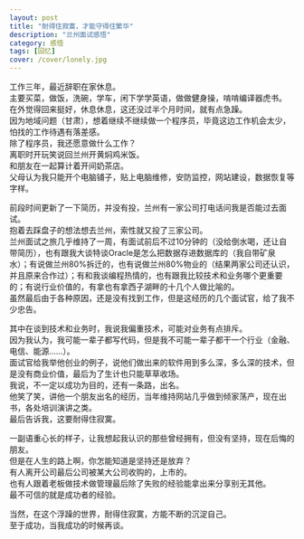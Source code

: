 ```yaml
---
layout: post
title: "耐得住寂寞，才能守得住繁华"
description: "兰州面试感悟"
category: 感悟
tags: [回忆]
cover: /cover/lonely.jpg
---
```


工作三年，最近辞职在家休息。  
主要买菜，做饭，洗碗，学车，闲下学学英语，做做健身操，啃啃编译器虎书。  
在外觉得回来挺好，休息休息，这还没过半个月时间，就有点急躁。  
因为地域问题（甘肃），想着继续不继续做一个程序员，毕竟这边工作机会太少，怕找的工作待遇有落差感。  
除了程序员，我还愿意做什么工作？  
离职时开玩笑说回兰州开黄焖鸡米饭。  
和朋友在一起算计着开间奶茶店。  
父母认为我只能开个电脑铺子，贴上电脑维修，安防监控，网站建设，数据恢复等字样。  

前段时间更新了一下简历，并没有投，兰州有一家公司打电话问我是否能过去面试。  
抱着去踩盘子的想法想去兰州，索性就又投了三家公司。  
兰州面试之旅几乎维持了一周，有面试前后不过10分钟的（没给倒水喝，还让自带简历），也有跟我大谈特谈Oracle是怎么把数据存进数据库的（我自带矿泉水）；有说做兰州80%拆迁的，也有说做兰州80%物业的（结果两家公司还认识，并且原来合作过）；有和我谈编程热情的，也有跟我比较技术和业务哪个更重要的；有说行业价值的，有拿也有拿西子湖畔的十几个人做比喻的。  
虽然最后由于各种原因，还是没有找到工作，但是这经历的几个面试官，给了我不少忠告。  

其中在谈到技术和业务时，我说我偏重技术，可能对业务有点排斥。  
因为我认为，我可能一辈子都写代码，但是我不可能一辈子都干一个行业（金融、电信、能源……）。  
面试官给我举他创业的例子，说他们做出来的软件用到多么深，多么深的技术，但是没有商业价值，最后为了生计也只能草草收场。  
我说，不一定以成功为目的，还有一条路，出名。  
他笑了笑，讲他一个朋友出名的经历，当年维持网站几乎做到倾家荡产，现在出书，各处培训演讲之类。  
最后告诉我，这要耐得住寂寞。  

一副语重心长的样子，让我想起我认识的那些曾经拥有，但没有坚持，现在后悔的朋友。  
但是在人生的路上啊，你怎能知道是坚持还是放弃？  
有人离开公司最后公司被某大公司收购的，上市的。  
也有人跟着老板做技术做管理最后除了失败的经验能拿出来分享别无其他。  
最不可信的就是成功者的经验。  

当然，在这个浮躁的世界，耐得住寂寞，方能不断的沉淀自己。  
至于成功，当我成功的时候再谈。  
